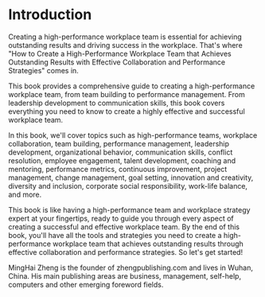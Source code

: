 # Introduction

Creating a high-performance workplace team is essential for achieving outstanding results and driving success in the workplace. That's where "How to Create a High-Performance Workplace Team that Achieves Outstanding Results with Effective Collaboration and Performance Strategies" comes in.

This book provides a comprehensive guide to creating a high-performance workplace team, from team building to performance management. From leadership development to communication skills, this book covers everything you need to know to create a highly effective and successful workplace team.

In this book, we'll cover topics such as high-performance teams, workplace collaboration, team building, performance management, leadership development, organizational behavior, communication skills, conflict resolution, employee engagement, talent development, coaching and mentoring, performance metrics, continuous improvement, project management, change management, goal setting, innovation and creativity, diversity and inclusion, corporate social responsibility, work-life balance, and more.

This book is like having a high-performance team and workplace strategy expert at your fingertips, ready to guide you through every aspect of creating a successful and effective workplace team. By the end of this book, you'll have all the tools and strategies you need to create a high-performance workplace team that achieves outstanding results through effective collaboration and performance strategies. So let's get started!

MingHai Zheng is the founder of zhengpublishing.com and lives in Wuhan, China. His main publishing areas are business, management, self-help, computers and other emerging foreword fields.
